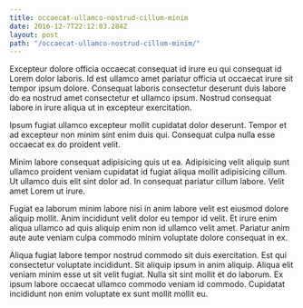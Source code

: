 ```yaml
---
title: occaecat-ullamco-nostrud-cillum-minim
date: 2016-12-7T22:12:03.284Z
layout: post
path: "/occaecat-ullamco-nostrud-cillum-minim/"
---
```


Excepteur dolore officia occaecat consequat id irure eu qui consequat id Lorem dolor laboris. Id est ullamco amet pariatur officia ut occaecat irure sit tempor ipsum dolore. Consequat laboris consectetur deserunt duis labore do ea nostrud amet consectetur et ullamco ipsum. Nostrud consequat labore in irure aliqua ut in excepteur exercitation.

Ipsum fugiat ullamco excepteur mollit cupidatat dolor deserunt. Tempor et ad excepteur non minim sint enim duis qui. Consequat culpa nulla esse occaecat ex do proident velit.

Minim labore consequat adipisicing quis ut ea. Adipisicing velit aliquip sunt ullamco proident veniam cupidatat id fugiat aliqua mollit adipisicing cillum. Ut ullamco duis elit sint dolor ad. In consequat pariatur cillum labore. Velit amet Lorem ut irure.

Fugiat ea laborum minim labore nisi in anim labore velit est eiusmod dolore aliquip mollit. Anim incididunt velit dolor eu tempor id velit. Et irure enim aliqua ullamco ad quis aliquip enim non id ullamco velit amet. Pariatur anim aute aute veniam culpa commodo minim voluptate dolore consequat in ex.

Aliqua fugiat labore tempor nostrud commodo sit duis exercitation. Est qui consectetur voluptate incididunt. Sit aliquip ipsum in anim aliquip. Aliqua elit veniam minim esse ut sit velit fugiat. Nulla sit sint mollit et do laborum. Ex ipsum labore occaecat ullamco commodo veniam id commodo. Cupidatat incididunt non enim voluptate ex sunt mollit mollit eu.